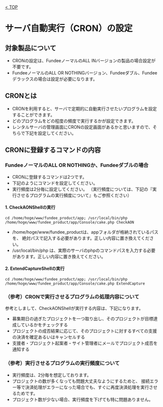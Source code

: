 [< TOP](/README.md)

# サーバ自動実行（CRON）の設定

## 対象製品について
- CRONの設定は、FundeeノーマルのALL INバージョンの製品の場合設定が不要です。
- FundeeノーマルのALL OR NOTHINGバージョン、Fundeeダブル、Fundeeデラックスの場合は設定が必要になります。

## CRONとは
- CRONを利用すると、サーバで定期的に自動実行させたいプログラムを設定することができます。
- どのプログラムをどの程度の頻度で実行するかが設定できます。
- レンタルサーバの管理画面にCRONの設定画面があるかと思いますので、そちらで下記を設定してください。

## CRONに登録するコマンドの内容

### FundeeノーマルのALL OR NOTHINGか、Fundeeダブルの場合
- CRONに登録するコマンドは2つです。
- 下記のようにコマンドを設定してください。
- 実行頻度は2分毎に設定してください。 （実行頻度については、下記の『実行させるプログラムの実行頻度について』もご参照ください）

#### 1. CheckAONShellの実行

```
cd /home/hoge/www/fundee_product/app; /usr/local/bin/php /home/hoge/www/fundee_product/app/Console/cake.php CheckAON
```

- /home/hoge/www/fundee_productは、appフォルダが格納されているパスを、 絶対パスで記入する必要があります。正しい内容に置き換えてください。
- /usr/local/bin/php は、実際のサーバのphpのコマンドパスを入力する必要があります。正しい内容に置き換えてください。

#### 2. ExtendCaptureShellの実行

```
cd /home/hoge/www/fundee_product/app; /usr/local/bin/php /home/hoge/www/fundee_product/app/Console/cake.php ExtendCapture
```

### （参考）CRONで実行させるプログラムの処理内容について
参考としまして、CheckAONShellが実行する内容は、下記になります。

- 募集期日の過ぎたプロジェクトを一つ取り出し、そのプロジェクトが目標達成しているかをチェックする
- プロジェクトの成否結果に応じて、そのプロジェクトに対するすべての支援の決済を確定あるいはキャンセルする
- 支援者・プロジェクト起案者・サイト管理者にメールでプロジェクト成否を通知する

### （参考）実行させるプログラムの実行頻度について
- 実行頻度は、2分毎を想定しております。
- プロジェクトの数が多くなっても問題大丈夫なようにするためと、 接続エラー等で決済処理がエラーになった場合でも、すぐに再度決済処理を実行させるためです。 
- プロジェクト数が少ない場合、実行頻度を下げても特に問題ありません。
